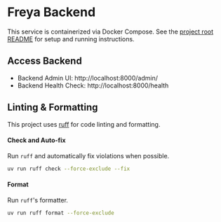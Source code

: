 # Freya Backend

This service is containerized via Docker Compose. See the [project root README](../README.md) for setup and running instructions.

## Access Backend

- Backend Admin UI: http://localhost:8000/admin/
- Backend Health Check: http://localhost:8000/health

## Linting & Formatting

This project uses [ruff][] for code linting and formatting.

#### Check and Auto-fix
Run `ruff` and automatically fix violations when possible.

```bash
uv run ruff check --force-exclude --fix
```

#### Format
Run `ruff`'s formatter.

```bash
uv run ruff format --force-exclude
```

[ruff]: https://docs.astral.sh/ruff/
